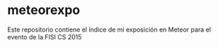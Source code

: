# meteorexpo
Este repositorio contiene el índice de mi exposición en Meteor para el evento de la FISI CS 2015
